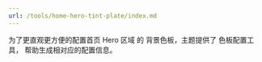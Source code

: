 ```yaml
---
url: /tools/home-hero-tint-plate/index.md
---
```

为了更直观更方便的配置首页 Hero 区域 的 背景色板，主题提供了 色板配置工具，
帮助生成相对应的配置信息。
